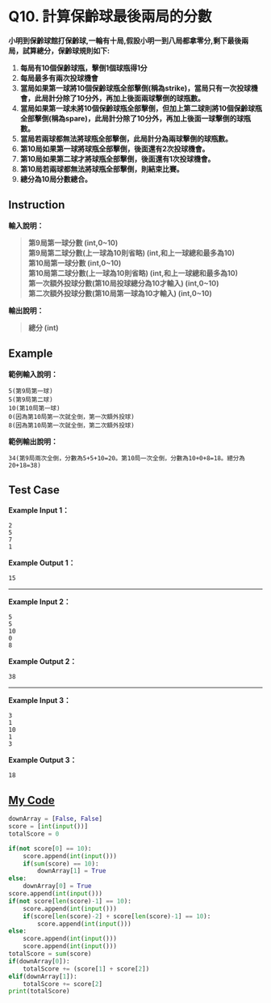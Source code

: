 # Q10. 計算保齡球最後兩局的分數

**小明到保齡球館打保齡球,一輪有十局,假設小明一到八局都拿零分,剩下最後兩局，試算總分，保齡球規則如下:**  

1. **每局有10個保齡球瓶，擊倒1個球瓶得1分**  
2. **每局最多有兩次投球機會**  
3. **當局如果第一球將10個保齡球瓶全部擊倒(稱為strike)，當局只有一次投球機會，此局計分除了10分外，再加上後面兩球擊倒的球瓶數。**  
4. **當局如果第一球未將10個保齡球瓶全部擊倒，但加上第二球則將10個保齡球瓶全部擊倒(稱為spare)，此局計分除了10分外，再加上後面一球擊倒的球瓶數。**  
5. **當局若兩球都無法將球瓶全部擊倒，此局計分為兩球擊倒的球瓶數。**  
6. **第10局如果第一球將球瓶全部擊倒，後面還有2次投球機會。**  
7. **第10局如果第二球才將球瓶全部擊倒，後面還有1次投球機會。**  
8. **第10局若兩球都無法將球瓶全部擊倒，則結束比賽。**  
9. **總分為10局分數總合。**  

## Instruction

**輸入說明：**  
> **第9局第一球分數 (int,0~10)**  
  **第9局第二球分數(上一球為10則省略) (int,和上一球總和最多為10)**  
  **第10局第一球分數 (int,0~10)**  
  **第10局第二球分數(上一球為10則省略) (int,和上一球總和最多為10)**  
  **第一次額外投球分數(第10局投球總分為10才輸入) (int,0~10)**  
  **第二次額外投球分數(第10局第一球為10才輸入) (int,0~10)**  

**輸出說明：**  
> **總分 (int)**  

## Example

**範例輸入說明：**  

    5(第9局第一球)
    5(第9局第二球)
    10(第10局第一球)
    0(因為第10局第一次就全倒，第一次額外投球)
    8(因為第10局第一次就全倒，第二次額外投球)

**範例輸出說明：**  

    34(第9局兩次全倒，分數為5+5+10=20。第10局一次全倒，分數為10+0+8=18。總分為20+18=38)

## Test Case

**Example Input 1：**

    2
    5
    7
    1
**Example Output 1：**

    15
- - -
**Example Input 2：**

    5
    5
    10
    0
    8
**Example Output 2：**

    38
- - -
**Example Input 3：**

    3
    1
    10
    1
    3
**Example Output 3：**

    18

## [My Code](../HomeWork/q010.py)

```python
downArray = [False, False]
score = [int(input())]
totalScore = 0

if(not score[0] == 10):
    score.append(int(input()))
    if(sum(score) == 10): 
        downArray[1] = True
else: 
    downArray[0] = True
score.append(int(input()))
if(not score[len(score)-1] == 10):
    score.append(int(input()))
    if(score[len(score)-2] + score[len(score)-1] == 10): 
        score.append(int(input()))
else:
    score.append(int(input()))
    score.append(int(input()))
totalScore = sum(score)
if(downArray[0]):
    totalScore += (score[1] + score[2])
elif(downArray[1]):
    totalScore += score[2]
print(totalScore)
```